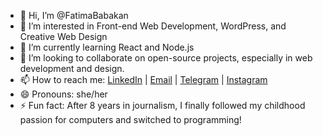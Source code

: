 - 👋 Hi, I’m @FatimaBabakan
- 👀 I’m interested in Front-end Web Development, WordPress, and Creative Web Design
- 🌱 I’m currently learning React and Node.js
- 💞️ I’m looking to collaborate on open-source projects, especially in web development and design.
- 📫 How to reach me: [LinkedIn](linkedin.com/in/fatima-babakan) | [Email](babakanfatima@gmail.com) | [Telegram](t.me/webd_fa) | [Instagram](instagram.com/webd_fa/)
- 😄 Pronouns: she/her
- ⚡ Fun fact: After 8 years in journalism, I finally followed my childhood passion for computers and switched to programming!

<!---
FatimaBabakan/FatimaBabakan is a ✨ special ✨ repository because its `README.md` (this file) appears on your GitHub profile.
You can click the Preview link to take a look at your changes.
--->
